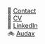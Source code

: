 📨 [Contact](mailto:richiebandrew@gmail.com)  
👋 [CV](/cv)  
🔗 <a href="https://www.linkedin.com/in/richardandrew75/" target="_blank">LinkedIn</a>  
🚲 <a href="https://audax.uk/" target="_blank">Audax</a>